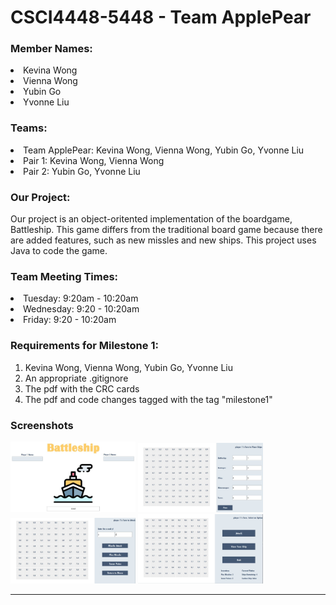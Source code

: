 # CSCI4448-5448 - Team ApplePear
### Member Names:

  <li> Kevina Wong
  <li> Vienna Wong
  <li> Yubin Go 
  <li> Yvonne Liu
    
### Teams:
  <li> Team ApplePear: Kevina Wong, Vienna Wong, Yubin Go, Yvonne Liu
  <li> Pair 1: Kevina Wong, Vienna Wong
  <li> Pair 2: Yubin Go, Yvonne Liu
    
### Our Project:
Our project is an object-oritented implementation of the boardgame, Battleship. This game differs from the traditional board game because there are added features, such as new missles and new ships. This project uses Java to code the game.
    
### Team Meeting Times:
  <li> Tuesday: 9:20am - 10:20am  
  <li> Wednesday: 9:20 - 10:20am
  <li> Friday: 9:20 - 10:20am

    
### Requirements for Milestone 1:
<ol>
  <li> Kevina Wong, Vienna Wong, Yubin Go, Yvonne Liu </li>
  <li> An appropriate .gitignore</li>
  <li> The pdf with the CRC cards  </li>
   <li>The pdf and code changes tagged with the tag "milestone1" </li>
 </ol>
 
### Screenshots
        
<p float="left">
  <img src="./Screenshots/battleshipMenu.JPG" width="200" />
  <img src="./Screenshots/placeShip.JPG" width="200" /> 
  <img src="./Screenshots/attackScreen.JPG" width="200" />
  <img src="./Screenshots/attackMode.JPG" width="200" />
</p>
 
   
 ---


